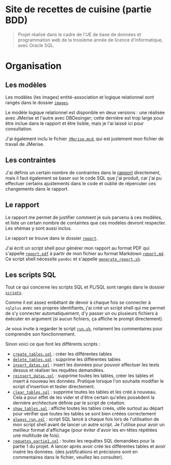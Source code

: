 Site de recettes de cuisine (partie BDD)
========================================

> Projet réalisé dans le cadre de l'UE de base de données et programmation web
> de la troisième année de licence d'informatique, avec Oracle SQL.

# Organisation

## Les modèles

Les modèles (les images) entité-association et logique relationnel sont rangés
dans le dossier [`images`](/images).

Le modèle logique relationnel est disponible en deux versions : une réalisée
avec JMerise et l'autre avec DBDesinger; cette dernière est trop large
pour être inclue dans le rapport et être lisible, mais je l'ai laissé ici
pour consultation.

J'ai également inclu le fichier [`jMerise.mcd`](/images/jMerise.mcd), qui est
justement mon fichier de travail de JMerise.

## Les contraintes

J'ai définis un certain nombre de contraintes dans le [rapport](#le-rapport)
directement, mais il faut également se baser sur le code SQL que j'ai produit,
car j'ai pu effectuer certains ajustements dans le code et oublié de répercuter
ces changements dans le rapport.

## Le rapport

Le rapport me permet de justifier comment je suis parvenu à ces modèles, et
liste un certain nombre de containtes que ces modèles devront respecter. Les
shémas y sont aussi inclus.

Le rapport se trouve dans le dossier [`report`](/report).

J'ai écrit un script shell pour générer mon rapport au format PDF qui s'appelle
[`report.pdf`](/report/report.pdf) à partir de mon fichier au format Markdown
[`report.md`](/report/report.md). Ce script shell nécessite `pandoc` et
s'appelle [`generate_report.sh`](/report/generate_report.sh).

## Les scripts SQL

Tout ce qui concerne les scripts SQL et PL/SQL sont rangés dans le dossier
[`scripts`](/scripts).

Comme il est assez embêtant de devoir à chaque fois se connecter à `sqlplus`
avec ses propres identifiants, j'ai créé un script shell qui me permet de s'y
connecter automatiquement, d'y passer un ou plusieurs fichiers à éxécuter
en argument (si aucun fichiers, ça affiche le prompt directement).

Je vous invite à regarder le script [`run.sh`](/scripts/run.sh), notament les
commentaires pour comprendre son fonctionnement.

Sinon voici ce que font les différents scripts :
  - [`create_tables.sql`](/scripts/create_tables.sql) : créer les différentes
    tables
  - [`delete_tables.sql`](/scripts/delete_tables.sql) : supprime les différentes
    tables
  - [`insert_datas.sql`](/scripts/insert_datas.sql) : insert les données pour
    pouvoir effectuer les tests dessus et réaliser les requêtes demandées.
  - [`reinsert_datas.sql`](/scripts/reinsert_datas.sql) : supprime toutes les
    tables, créer les tables et insert à nouveau les données. Pratique lorsque
    l'on souhaite modifier le script d'insertion et tester directement.
  - [`clear_tables.sql`](/scripts/clear_tables.sql) : supprime toutes les
    tables et les créé à nouveau. Cela a pour effet de les vider et d'être
    certain qu'elles possèdent la dernière architecture définie par le script
    de création.
  - [`show_tables.sql`](/scripts/show_tables.sql) : affiche toutes les tables
    créés, utile surtout au départ pour vérifier que toutes les tables se sont
    bien créées correctement
  - [`always_run.sql`](/scripts/always_run.sql) : script SQL lancé à chaque fois
    lors de l'utilisation de mon script shell avant de lancer un autre script.
    Je l'utilise pour avoir un meilleur format d'affichage (pour éviter d'avoir
    les en-têtes répétées une multitude de fois).
  - [`requetes_partie1.sql`](/scripts/requetes_partie1.sql) : toutes les
    requêtes SQL demandées pour la partie 1 du projet. A lancer après avoir créé
    les différentes tables et avoir inséré les données. (des justifications et
    précisions sont en commentaires dans le fichier, veuillez les consulter).
